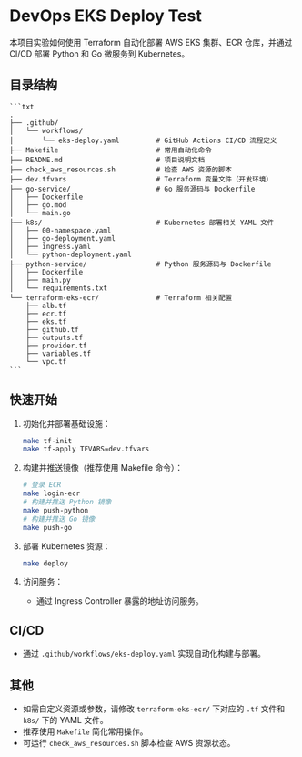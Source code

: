 # DevOps EKS Deploy Test

本项目实验如何使用 Terraform 自动化部署 AWS EKS 集群、ECR 仓库，并通过 CI/CD 部署 Python 和 Go 微服务到 Kubernetes。

## 目录结构

    ```txt
    .
    ├── .github/
    │   └── workflows/
    │       └── eks-deploy.yaml         # GitHub Actions CI/CD 流程定义
    ├── Makefile                        # 常用自动化命令
    ├── README.md                       # 项目说明文档
    ├── check_aws_resources.sh          # 检查 AWS 资源的脚本
    ├── dev.tfvars                      # Terraform 变量文件（开发环境）
    ├── go-service/                     # Go 服务源码与 Dockerfile
    │   ├── Dockerfile
    │   ├── go.mod
    │   └── main.go
    ├── k8s/                            # Kubernetes 部署相关 YAML 文件
    │   ├── 00-namespace.yaml
    │   ├── go-deployment.yaml
    │   ├── ingress.yaml
    │   └── python-deployment.yaml
    ├── python-service/                 # Python 服务源码与 Dockerfile
    │   ├── Dockerfile
    │   ├── main.py
    │   └── requirements.txt
    └── terraform-eks-ecr/              # Terraform 相关配置
        ├── alb.tf
        ├── ecr.tf
        ├── eks.tf
        ├── github.tf
        ├── outputs.tf
        ├── provider.tf
        ├── variables.tf
        └── vpc.tf
    ```

## 快速开始

1. 初始化并部署基础设施：

    ```bash
    make tf-init
    make tf-apply TFVARS=dev.tfvars
    ```

2. 构建并推送镜像（推荐使用 Makefile 命令）：

    ```bash
    # 登录 ECR
    make login-ecr
    # 构建并推送 Python 镜像
    make push-python
    # 构建并推送 Go 镜像
    make push-go
    ```

3. 部署 Kubernetes 资源：

    ```bash
    make deploy
    ```

4. 访问服务：

    - 通过 Ingress Controller 暴露的地址访问服务。

## CI/CD

- 通过 `.github/workflows/eks-deploy.yaml` 实现自动化构建与部署。

## 其他

- 如需自定义资源或参数，请修改 `terraform-eks-ecr/` 下对应的 `.tf` 文件和 `k8s/` 下的 YAML 文件。
- 推荐使用 `Makefile` 简化常用操作。
- 可运行 `check_aws_resources.sh` 脚本检查 AWS 资源状态。
